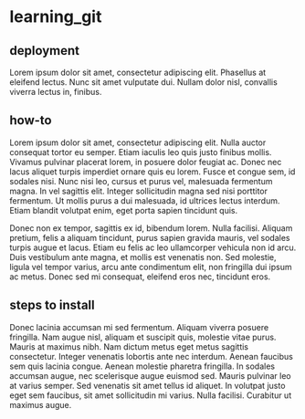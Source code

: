 # learning_git

## deployment
Lorem ipsum dolor sit amet, consectetur adipiscing elit. Phasellus at eleifend lectus. Nunc sit amet vulputate dui. Nullam dolor nisl, convallis viverra lectus in, finibus.


## how-to

Lorem ipsum dolor sit amet, consectetur adipiscing elit. Nulla auctor consequat tortor eu semper. Etiam iaculis leo quis justo finibus mollis. Vivamus pulvinar placerat lorem, in posuere dolor feugiat ac. Donec nec lacus aliquet turpis imperdiet ornare quis eu lorem. Fusce et congue sem, id sodales nisi. Nunc nisi leo, cursus et purus vel, malesuada fermentum magna. In vel sagittis elit. Integer sollicitudin magna sed nisi porttitor fermentum. Ut mollis purus a dui malesuada, id ultrices lectus interdum. Etiam blandit volutpat enim, eget porta sapien tincidunt quis.

Donec non ex tempor, sagittis ex id, bibendum lorem. Nulla facilisi. Aliquam pretium, felis a aliquam tincidunt, purus sapien gravida mauris, vel sodales turpis augue et lacus. Etiam eu felis ac leo ullamcorper vehicula non id arcu. Duis vestibulum ante magna, et mollis est venenatis non. Sed molestie, ligula vel tempor varius, arcu ante condimentum elit, non fringilla dui ipsum ac metus. Donec sed mi consequat, eleifend eros nec, tincidunt eros.

## steps to install
Donec lacinia accumsan mi sed fermentum. Aliquam viverra posuere fringilla. Nam augue nisl, aliquam et suscipit quis, molestie vitae purus. Mauris at maximus nibh. Nam dictum metus eget metus sagittis consectetur. Integer venenatis lobortis ante nec interdum. Aenean faucibus sem quis lacinia congue. Aenean molestie pharetra fringilla. In sodales accumsan augue, nec scelerisque augue euismod sed. Mauris pulvinar leo at varius semper. Sed venenatis sit amet tellus id aliquet. In volutpat justo eget sem faucibus, sit amet sollicitudin mi varius. Nulla facilisi. Curabitur ut maximus augue.
